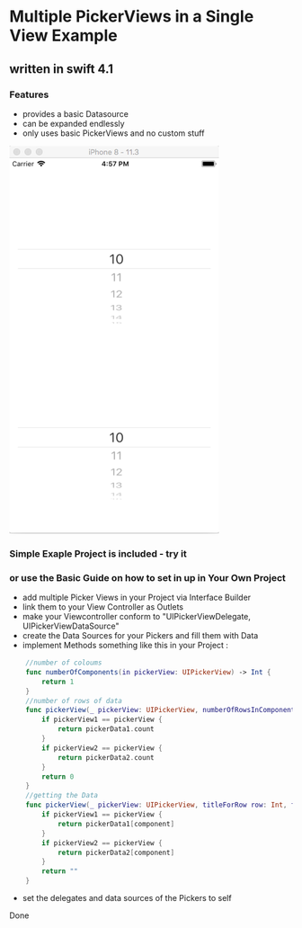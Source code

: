 # Multiple PickerViews in a Single View Example 
 
## written in swift 4.1 
 
### Features 
  
  
- provides a basic Datasource 
- can be expanded endlessly 
- only uses basic PickerViews and no custom stuff 
  
  
![screenshot](https://raw.githubusercontent.com/Casual-Coding/Multiple-PickerViews-in-a-View/master/samplePicture.png)
  
### Simple Exaple Project is included - try it 
  
  
### or use the Basic Guide on how to set in up in Your Own Project 
  
  
- add multiple Picker Views in your Project via Interface Builder 
- link them to your View Controller as Outlets 
- make your Viewcontroller conform to "UIPickerViewDelegate, UIPickerViewDataSource" 
- create the Data Sources for your Pickers and fill them with Data 
- implement Methods something like this in your Project : 
  
  
```swift
    //number of coloums
    func numberOfComponents(in pickerView: UIPickerView) -> Int {
        return 1
    }
    //number of rows of data
    func pickerView(_ pickerView: UIPickerView, numberOfRowsInComponent component: Int) -> Int {
        if pickerView1 == pickerView {
            return pickerData1.count
        }
        if pickerView2 == pickerView {
            return pickerData2.count
        }
        return 0
    }
    //getting the Data
    func pickerView(_ pickerView: UIPickerView, titleForRow row: Int, forComponent component: Int) -> String? {
        if pickerView1 == pickerView {
            return pickerData1[component]
        }
        if pickerView2 == pickerView {
            return pickerData2[component]
        }
        return ""
    }
```
    
- set the delegates and data sources of the Pickers to self

Done
